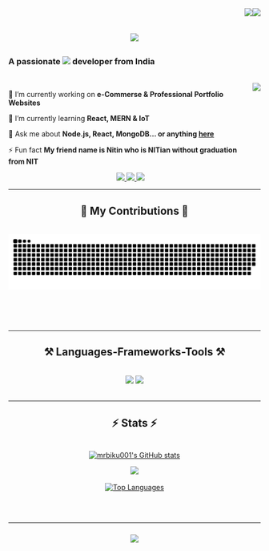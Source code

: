 
<img align="right" src="https://user-images.githubusercontent.com/74038190/240304586-d48893bd-0757-481c-8d7e-ba3e163feae7.png" />
<!--Visitors Count-->
<img align="right" src="https://visitor-badge.laobi.icu/badge?page_id=mrbiku001.mrbiku001" />

<!--Intro-->
<h1 align="center">
    <img src="https://readme-typing-svg.herokuapp.com/?font=Righteous&size=35&center=true&vCenter=true&width=500&height=70&duration=4000&lines=Hi+There!+👋;+I'm+Bikash+Kumar!;" />
</h1>
<h3 align="left">A passionate <span><img src="https://readme-typing-svg.herokuapp.com/?font=Righteous&size=25&center=true&vCenter=true&width=75&height=20&duration=4000&lines=Web;+IoT!;" /></span> developer from India</h3>

<br/>
<div align="right">
     <img align="right" src="https://user-images.githubusercontent.com/74038190/229223156-0cbdaba9-3128-4d8e-8719-b6b4cf741b67.gif" height="200px"/>
 </div>

<!--About me-->
<div align="left">
 
 🔭 I’m currently working on **e-Commerse & Professional Portfolio Websites**
 
 🌱 I’m currently learning **React, MERN & IoT**

 💬 Ask me about **Node.js, React, MongoDB... or anything [here](https://github.com/darpansudan99/darpansudan99/issues)**

 ⚡ Fun fact **My friend name is Nitin who is NITian without graduation from NIT**
 
 </div>

<!--Contact me-->
 <div align="center"> 
  <a href="mailto:darpansudan99@gmail.com">
    <img src="https://img.shields.io/badge/Gmail-333333?style=for-the-badge&logo=gmail&logoColor=red" />
  </a>
  <a href="https://linkedin.com/in/darpansudan99" target="_blank">
    <img src="https://img.shields.io/badge/LinkedIn-0077B5?style=for-the-badge&logo=linkedin&logoColor=white" target="_blank" />
  </a>
  <a href="https://darpansudan99.github.io" target="_blank">
     <img src="https://img.shields.io/badge/Portfolio-FF5722?style=for-the-badge&logo=todoist&logoColor=white" target="_blank" /> <!-- sqlite, safari, google-chrome are other good icon options -->
  </a>
</div>

 <hr/>
 <div align="center">
  <h2>🐍 My Contributions 🐍</h2>
  <br>
  <img alt="snake eating my contributions" src="https://raw.githubusercontent.com/mrbiku001/mrbiku001/output/github-contribution-grid-snake.svg" />
  
  <br/><br/><br/>
</div>

<hr/>


<!--Frameworks and toools-->
<h2 align="center">⚒️ Languages-Frameworks-Tools ⚒️</h2>
<br/>
<div align="center">
    <img src="https://skillicons.dev/icons?i=react,bootstrap,html,css,vscode,github,git" />
    <img src="https://skillicons.dev/icons?i=nodejs,python,javascript,typescript,express,mongodb,c,cpp,java,nextjs,mysql,arduino" /><br>
</div>

<br/>
<hr/>

<!--Status-->
<div align="center">
<h2 >⚡ Stats ⚡</h2>
<br><a href="http://www.github.com/darpansudan99"><img src="https://github-readme-stats.vercel.app/api?username=darpansudan99&show_icons=true&hide=&count_private=true&title_color=0891b2&text_color=ffffff&icon_color=0891b2&bg_color=1c1917&hide_border=true&show_icons=true" alt="mrbiku001's GitHub stats" /></a>

<a href="http://www.github.com/darpansudan99"><img src="https://github-readme-streak-stats.herokuapp.com/?user=darpansudan99&stroke=ffffff&background=1c1917&ring=0891b2&fire=0891b2&currStreakNum=ffffff&currStreakLabel=0891b2&sideNums=ffffff&sideLabels=ffffff&dates=ffffff&hide_border=true" /></a>

<a href="https://github.com/darpansudan99" align="left"><img src="https://github-readme-stats.vercel.app/api/top-langs/?username=darpansudan99&langs_count=10&title_color=0891b2&text_color=ffffff&icon_color=0891b2&bg_color=1c1917&hide_border=true&locale=en&custom_title=Top%20%Languages" alt="Top Languages" /></a>
</div>
<br/><br/>
<hr/>

<h3 align="center">
    <img src="https://readme-typing-svg.herokuapp.com/?font=Righteous&size=25&center=true&vCenter=true&width=500&height=70&duration=4000&lines=Thanks+for+visiting!+✌️;+Shoot+me+a+message+on+Linkedin!;I'm+always+down+to+collab+:)">
</h3>

<br/>

<!--
**darpansudan99/darpansudan99** is a ✨ _special_ ✨ repository because its `README.md` (this file) appears on your GitHub profile.

Here are some ideas to get you started:

- 🔭 I’m currently working on ...
- 🌱 I’m currently learning ...
- 👯 I’m looking to collaborate on ...
- 🤔 I’m looking for help with ...
- 💬 Ask me about ...
- 📫 How to reach me: ...
- 😄 Pronouns: ...
- ⚡ Fun fact: ...
-->
